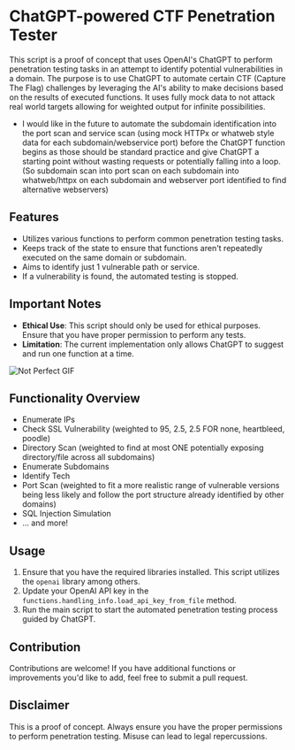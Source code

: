# ChatGPT-powered CTF Penetration Tester

This script is a proof of concept that uses OpenAI's ChatGPT to perform penetration testing tasks in an attempt to identify potential vulnerabilities in a domain. The purpose is to use ChatGPT to automate certain CTF (Capture The Flag) challenges by leveraging the AI's ability to make decisions based on the results of executed functions. It uses fully mock data to not attack real world targets allowing for weighted output for infinite possibilities.

- I would like in the future to automate the subdomain identification into the port scan and service scan (using mock HTTPx or whatweb style data for each subdomain/webservice port) before the ChatGPT function begins as those should be standard practice and give ChatGPT a starting point without wasting requests or potentially falling into a loop. (So subdomain scan into port scan on each subdomain into whatweb/httpx on each subdomain and webserver port identified to find alternative webservers) 

## Features
- Utilizes various functions to perform common penetration testing tasks.
- Keeps track of the state to ensure that functions aren't repeatedly executed on the same domain or subdomain.
- Aims to identify just 1 vulnerable path or service.
- If a vulnerability is found, the automated testing is stopped.

## Important Notes
- **Ethical Use**: This script should only be used for ethical purposes. Ensure that you have proper permission to perform any tests.
- **Limitation**: The current implementation only allows ChatGPT to suggest and run one function at a time.

![Not Perfect GIF](https://github.com/pentestfunctions/ChatGPT-CTF/blob/main/images/notperfect.gif)

## Functionality Overview
- Enumerate IPs
- Check SSL Vulnerability (weighted to 95, 2.5, 2.5 FOR none, heartbleed, poodle)
- Directory Scan (weighted to find at most ONE potentially exposing directory/file across all subdomains)
- Enumerate Subdomains
- Identify Tech
- Port Scan (weighted to fit a more realistic range of vulnerable versions being less likely and follow the port structure already identified by other domains)
- SQL Injection Simulation
- ... and more!

## Usage

1. Ensure that you have the required libraries installed. This script utilizes the `openai` library among others.
2. Update your OpenAI API key in the `functions.handling_info.load_api_key_from_file` method.
3. Run the main script to start the automated penetration testing process guided by ChatGPT.

## Contribution

Contributions are welcome! If you have additional functions or improvements you'd like to add, feel free to submit a pull request.

## Disclaimer

This is a proof of concept. Always ensure you have the proper permissions to perform penetration testing. Misuse can lead to legal repercussions.



